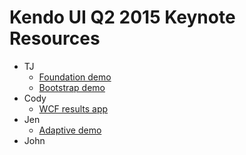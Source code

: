 # Kendo UI Q2 2015 Keynote Resources

* TJ
    * [Foundation demo](foundation_bootstrap_demos/foundation/index.html)
    * [Bootstrap demo](foundation_bootstrap_demos/bootstrap/index.html)
* Cody
	* [WCF results app](wcf_results_app/wcf.html)
* Jen
    * [Adaptive demo](adaptive_demos/worldcupfan/app/index.html)
* John